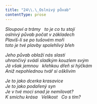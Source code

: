 ```yaml
---
title: "24\\.\_Oslnivý půvab"
contentType: prose
---
```


<section>

_Sloupoví a trámy   to je co tu stojí  
oslnivý půvab počat v základech  
Plavíš-li se po tušovém moři  
toto je tvé plavby spolehlivý břeh_

</section>

<section>

_Jeho půvab oblaží nás slastí  
uhrančivý svádí sladkým kouzlem svým  
Já však jemnou   křehkou dřeň si hýčkám  
Aniž nepohlednou tvář si ošklivím_

</section>

<section>

_Je to jako dcerka krasavice  
Je to jako podařený syn  
Je v tvé moci snad je nemilovat?  
K smíchu krása   Velikost   Co s tím?_

</section>
